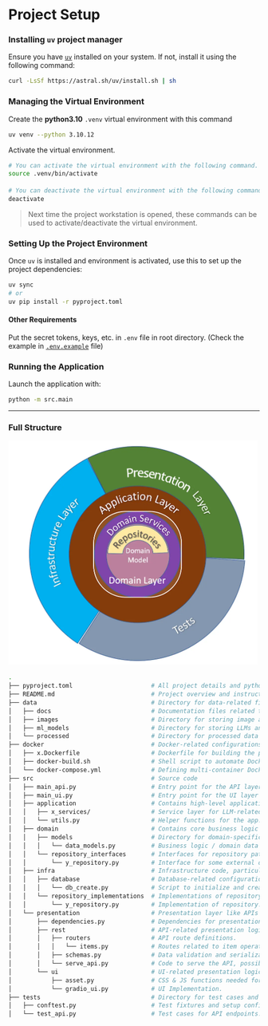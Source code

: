 # Project Setup

### Installing `uv` project manager

Ensure you have [`uv`](https://sglbl.notion.site/UV-149a7f36b84480b0b4f4f074883bcd42) installed on your system. If not, install it using the following command:

```bash
curl -LsSf https://astral.sh/uv/install.sh | sh
```

### Managing the Virtual Environment

Create the **python3.10** `.venv` virtual environment with this command

```bash
uv venv --python 3.10.12
```

Activate the virtual environment.
```bash
# You can activate the virtual environment with the following command.
source .venv/bin/activate

# You can deactivate the virtual environment with the following command.
deactivate
```
> Next time the project workstation is opened, these commands can be used to activate/deactivate the virtual environment.

### Setting Up the Project Environment

Once `uv` is installed and environment is activated, use this to set up the project dependencies:

```bash
uv sync
# or
uv pip install -r pyproject.toml
```

#### Other Requirements
Put the secret tokens, keys, etc. in `.env` file in root directory. (Check the example in [`.env.example`](data/example_inputs/.env.example) file)

### Running the Application

Launch the application with:

```bash
python -m src.main
```

---
### Full Structure
<img src="data/docs/onion-architecture.png" width="500"/>

```bash
.
├── pyproject.toml                      # All project details and python dependencies.
├── README.md                           # Project overview and instructions for use.
├── data                                # Directory for data-related files.
│   ├── docs                            # Documentation files related to data.
│   ├── images                          # Directory for storing image assets.
│   ├── ml_models                       # Directory for storing LLMs and ML models.
│   └── processed                       # Directory for processed data outputs.
├── docker                              # Docker-related configurations and scripts.
│   ├── x.Dockerfile                    # Dockerfile for building the project's container for x.
│   ├── docker-build.sh                 # Shell script to automate Docker builds.
│   └── docker-compose.yml              # Defining multi-container Docker applications.
├── src                                 # Source code  
│   ├── main_api.py                     # Entry point for the API layer of the application.  
│   ├── main_ui.py                      # Entry point for the UI layer of the application.  
│   ├── application                     # Contains high-level application logic.  
│   │   ├── x_services/                 # Service layer for LLM-related operations.  
│   │   └── utils.py                    # Helper functions for the app.  
│   ├── domain                          # Contains core business logic and domain models.  
│   │   ├── models                      # Directory for domain-specific data models.  
│   │   │   └── data_models.py          # Business logic / domain data models with data classes.  
│   │   └── repository_interfaces       # Interfaces for repository patterns.  
│   │       └── y_repository.py         # Interface for some external operations.  
│   ├── infra                           # Infrastructure code, particularly for database handling.  
│   │   ├── database                    # Database-related configurations and utilities.  
│   │   │   └── db_create.py            # Script to initialize and create database schema.  
│   │   └── repository_implementations  # Implementations of repository interfaces.  
│   │       └── y_repository.py         # Implementation of repository.  
│   └── presentation                    # Presentation layer like APIs and UIs.  
│       ├── dependencies.py             # Dependencies for presentation layer (API token checks, etc.).  
│       ├── rest                        # API-related presentation logic.  
│       │   ├── routers                 # API route definitions.  
│       │   │   └── items.py            # Routes related to item operations.  
│       │   ├── schemas.py              # Data validation and serialization schemas.  
│       │   └── serve_api.py            # Code to serve the API, possibly using FastAPI or Flask.  
│       └── ui                          # UI-related presentation logic.  
│           ├── asset.py                # CSS & JS functions needed for UI.  
│           └── gradio_ui.py            # UI Implementation.  
├── tests                               # Directory for test cases and configurations.  
│   ├── conftest.py                     # Test fixtures and setup configurations.  
│   └── test_api.py                     # Test cases for API endpoints.  
```
